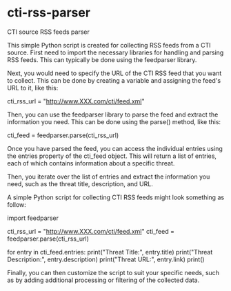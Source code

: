 # cti-rss-parser
CTI source RSS feeds parser

This simple Python script is created for collecting RSS feeds from a CTI source.
First need to import the necessary libraries for handling and parsing RSS feeds. This can typically be done using the feedparser library.

Next, you would need to specify the URL of the CTI RSS feed that you want to collect. This can be done by creating a variable and assigning the feed's URL to it, like this:

cti_rss_url = "http://www.XXX.com/cti/feed.xml"

Then, you can use the feedparser library to parse the feed and extract the information you need. This can be done using the parse() method, like this:

cti_feed = feedparser.parse(cti_rss_url)

Once you have parsed the feed, you can access the individual entries using the entries property of the cti_feed object. This will return a list of entries, each of which contains information about a specific threat.

Then, you iterate over the list of entries and extract the information you need, such as the threat title, description, and URL.

A simple Python script for collecting CTI RSS feeds might look something as follow:

import feedparser

cti_rss_url = "http://www.XXX.com/cti/feed.xml"
cti_feed = feedparser.parse(cti_rss_url)

for entry in cti_feed.entries:
    print("Threat Title:", entry.title)
    print("Threat Description:", entry.description)
    print("Threat URL:", entry.link)
    print()

Finally, you can then customize the script to suit your specific needs, such as by adding additional processing or filtering of the collected data.
